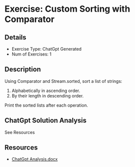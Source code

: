 # Exercise: Custom Sorting with Comparator

## Details
- Exercise Type: ChatGpt Generated
- Num of Exercises: 1

## Description
Using Comparator and Stream.sorted, sort a list of strings:
1.	Alphabetically in ascending order.
2.	By their length in descending order.

Print the sorted lists after each operation.

## ChatGpt Solution Analysis
See Resources

## Resources
- [ChatGpt Analysis.docx](resources/ChatGpt%20Analysis.docx)